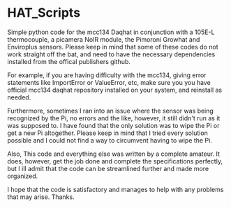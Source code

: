 # HAT_Scripts
Simple python code for the mcc134 Daqhat in conjunction with a 105E-L thermocouple, a picamera NoIR module, the Pimoroni Growhat and Enviroplus sensors. Please keep in mind that some of these 
codes do not work straight off the bat, and need to have the necessary dependencies installed from the offical publishers github.

For example, if you are having difficulty with the mcc134, giving error statements like ImportError or ValueError, etc, make sure you you have official mcc134 daqhat repository installed on your system, 
and reinstall as needed. 

Furthermore, sometimes I ran into an issue where the sensor was being recognized by the Pi, no errors and the like, however, it still didn't run as it was supposed to. I have found that the only solution
was to wipe the Pi or get a new Pi altogether. Please keep in mind that I tried every solution possible and I could not find a way to circumvent having to wipe the Pi. 

Also, This code and everything else was written by a complete amateur. It does, however, get the job done and complete the specifications perfectly, but I ill admit that the code can be 
streamlined further and made more organized. 

I hope that the code is satisfactory and manages to help with any problems that may arise. Thanks. 
